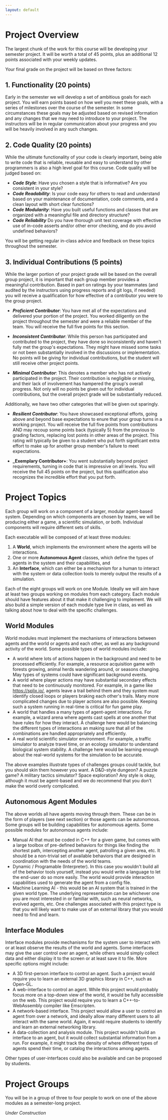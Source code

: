 ```yaml
---
layout: default
---
```


# Project Overview

The largest chunk of the work for this course will be developing your semester project.  It will be worth a total of 45 points, plus an additional 12 points associated with your weekly updates.

Your final grade on the project will be based on three factors:

## 1. Functionality (20 points)

Early in the semester we will develop a set of ambitious goals for each project.  You will earn points based on how well you meet these goals, with a series of milestones over the course of the semester. In some circumstances these goals may be adjusted based on revised information and any changes that we may need to introduce to your project.  The instructors will be in regular communication about your progress and you will be heavily involved in any such changes.

## 2. Code Quality (20 points)

While the ultimate functionality of your code is clearly important, being able to write code that is reliable, reusable and easy to understand by other programmers is also a high level goal for this course.  Code quality will be judged based on:
+ **_Code Style_**: Have you chosen a style that is informative?  Are you consistent in your style?
+ **_Code Readability_**: Is your code easy for others to read and understand based on your maintenance of documentation, code comments, and a clean layout with short clear functions?
+ **_Code Modularity_**: Have you built useful functions and classes that are organized with a meaningful file and directory structure? 
+ **_Code Reliability_** Do you have thorough unit test coverage with effective use of in-code asserts and/or other error checking, and do you avoid undefined behaviors?

You will be getting regular in-class advice and feedback on these topics throughout the semester.


## 3. Individual Contributions (5 points)

While the larger portion of your project grade will be based on the overall group project, it is important that each group member provides a meaningful contribution.  Based in part on ratings by your teammates (and audited by the instructors using progress reports and git logs, if needed) you will receive a qualification for how effective of a contributor you were to the group project.

+ **_Proficient Contributor_**: You have met all of the expectations and delivered your portion of the project.  You worked diligently on the project throughout the semester and were a reliable member of the team.  You will receive the full five points for this section.

+ **_Inconsistent Contributor_**: While this person has participated and contributed to the project, they have done so inconsistently and haven't fully met the group's expectations. They might have missed some tasks or not been substantially involved in the discussions or implementation.  No points will be giving for individual contributions, but the student will still receive other project points.

+ **_Minimal Contributor_**: This denotes a member who has not actively participated in the project. Their contribution is negligible or missing, and their lack of involvement has hampered the group's overall progress.  Not only will no points be given out for individual contributions, but the overall project grade will be substantially reduced.

Additionally, we have two other categories that will be given out sparingly.

+ **_Resilient Contributor_**: You have showcased exceptional efforts, going above and beyond base expectations to enure that your group turns in a working project. You will receive the full five points from contributions AND may recoup some points back (typically 5) from the previous to grading factors, replacing lost points in other areas of the project.  This rating will typically be given to a student who put forth significant extra effort to make up for another group member's failure to meet expectations.

+ **_Exemplary Contributor+**: You went substantially beyond project requirements, turning in code that is impressive on all levels.  You will receive the full 45 points on the project, but this qualification also recognizes the incredible effort that you put forth.


# Project Topics

Each group will work on a component of a larger, modular agent-based system.  Depending on which components are chosen by teams, we will be producing either a game, a scientific simulation, or both.  Individual components will require different sets of skills.

Each executable will be composed of at least three modules:
1. A **World**, which implements the environment where the agents will be interactions.
2. One or more **Autonomous Agent** classes, which define the types of agents in the system and their capabilities, and
3. An **Interface**, which can either be a mechanism for a human to interact with the system or data collection tools to merely output the results of a simulation.

Each of the eight groups will work on one Module.  Ideally we will aim have at least two groups working on modules from each category.  Each module should have features about it that make it challenging to implement.  We will also build a simple version of each module type live in class, as well as talking about how to deal with the specific challenges.

## World Modules

World modules must implement the mechanisms of interactions between agents and the world or agents and each other, as well as any background activity of the world.  Some possible types of world modules include:

+ A world where lots of actions happen in the background and need to be processed efficiently.  For example, a resource acquisition game with forests growing, animal herds wandering around, or seasons changing.  May types of systems could have significant background events.
+ A world where player actions may have substantial secondary effects that need to be continuously monitored.  For example, in a game like https://splix.io/, agents leave a trail behind them and they system must identify closed loops or players braking each other's trails.  Many more complicated changes due to player actions are also possible.  Keeping such a system running in real-time is critical for fun game play.
+ A world that handles a many types of agent-agent interactions. For example, a wizard arena where agents cast spells at one another that have rules for how they interact. A challenge here would be balancing the different types of interactions an making sure that all of the combinations are handled appropriately and efficiently.
+ A real world scientific simulator environment.  For example, a traffic simulator to analyze travel time, or an ecology simulator to understand biological system stability.  A challenge here would be learning enough about the real-world systems for the simulation to be accurate.

The above examples illustrate types of challenges groups could tackle, but you should skin them however you want.  A D\&D-style dungeon?  A puzzle game?  A military tactics simulator? Space exploration? Any style is okay, although it must be agent-based and we do recommend that you don't make the world overly complicated.

## Autonomous Agent Modules

The above worlds all have agents moving through them.  These can be in the form of players (see next section) or those agents can be autonomous.  Some groups will be building capabilities for autonomous agents.  Some possible modules for autonomous agents include:

+ Manual AI that must be coded in C++ for a given game, but comes with a large toolbox of pre-defined behaviors for things like finding the shortest path, intercepting another agent, patrolling a given area, etc.  It should be a non-trivial set of available behaviors that are designed in coordination with the needs of the world teams.
+ Dynamic / Programable (Interpreter).  In this case you wouldn't build all of the behavior tools yourself, instead you would write a language to let the end-user do so more easily.  The world would provide interaction capabilities used to generate the agent from a config file.
+ Machine Learning AI - this would be an AI system that is trained in the given world type.  The underlying representation can be whichever one you are most interested in or familiar with, such as neural networks, evolved agents, etc.  One challenges associated with this project type is that you will likely want to make use of an external library that you would need to find and learn.

## Interface Modules

Interface modules provide mechanisms for the system user to interact with or at least observe the results of the world and agents.  Some interfaces may give the user control over an agent, while others would simply collect data and either display it to the screen or at least save it to file.  More specific options might include:

+ A 3D first-person interface to control an agent.  Such a project would require you to learn an external 3D graphics library in C++, such as Open-GL.
+ A web-interface to control an agent.  While this project would probably focus more on a top-down view of the world, it would be fully accessible on the web.  This project would require you to learn a C++-to-WebAssembly compiler like Emscripten.
+ A network-based interface.  This project would allow a user to control an agent from over a network, and ideally allow many different users to all interact with the same world.  Again, it would require students to identify and learn an external networking library.
+ A data-collection and analysis module.  This project wouldn't build an interface to an agent, but it would collect substantial information from a run.  For example, it might track the density of where different types of agents spend their time, or catalog the interactions among agents.

Other types of user-interfaces could also be available and can be proposed by students.


# Project Groups

You will be in a group of three to four people to work on one of the above modules as a semester-long project.


*Under Construction*
